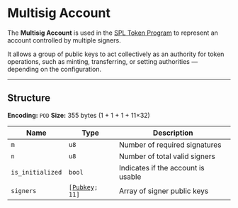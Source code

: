 # Multisig Account

The **Multisig Account** is used in the [SPL Token Program](https://spl.solana.com/token) to represent an account controlled by multiple signers.

It allows a group of public keys to act collectively as an authority for token operations, such as minting, transferring, or setting authorities — depending on the configuration.

---

## Structure

**Encoding:** `POD`
**Size:** 355 bytes (1 + 1 + 1 + 11×32)

| Name | Type | Description |
|------|------|-------------|
| `m` | `u8` | Number of required signatures |
| `n` | `u8` | Number of total valid signers |
| `is_initialized` | `bool` | Indicates if the account is usable |
| `signers` | `[`[`Pubkey`](https://wiki.solanagraph.com/Basic_structures/Public_key.md)`; 11]` | Array of signer public keys |
